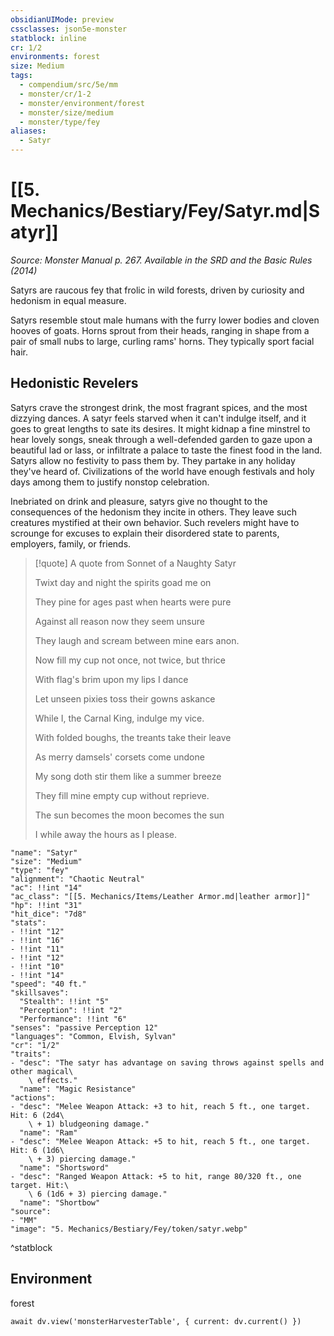 ```yaml
---
obsidianUIMode: preview
cssclasses: json5e-monster
statblock: inline
cr: 1/2
environments: forest
size: Medium
tags:
  - compendium/src/5e/mm
  - monster/cr/1-2
  - monster/environment/forest
  - monster/size/medium
  - monster/type/fey
aliases:
  - Satyr
---
```

# [[5. Mechanics/Bestiary/Fey/Satyr.md|Satyr]]
*Source: Monster Manual p. 267. Available in the <span title='Systems Reference Document (5.1)'>SRD</span> and the Basic Rules (2014)*

Satyrs are raucous fey that frolic in wild forests, driven by curiosity and hedonism in equal measure.

Satyrs resemble stout male humans with the furry lower bodies and cloven hooves of goats. Horns sprout from their heads, ranging in shape from a pair of small nubs to large, curling rams' horns. They typically sport facial hair.

## Hedonistic Revelers

Satyrs crave the strongest drink, the most fragrant spices, and the most dizzying dances. A satyr feels starved when it can't indulge itself, and it goes to great lengths to sate its desires. It might kidnap a fine minstrel to hear lovely songs, sneak through a well-defended garden to gaze upon a beautiful lad or lass, or infiltrate a palace to taste the finest food in the land. Satyrs allow no festivity to pass them by. They partake in any holiday they've heard of. Civilizations of the world have enough festivals and holy days among them to justify nonstop celebration.

Inebriated on drink and pleasure, satyrs give no thought to the consequences of the hedonism they incite in others. They leave such creatures mystified at their own behavior. Such revelers might have to scrounge for excuses to explain their disordered state to parents, employers, family, or friends.

> [!quote] A quote from Sonnet of a Naughty Satyr  
> 
> Twixt day and night the spirits goad me on
> 
> They pine for ages past when hearts were pure
> 
> Against all reason now they seem unsure
> 
> They laugh and scream between mine ears anon.
> 
> Now fill my cup not once, not twice, but thrice
> 
> With flag's brim upon my lips I dance
> 
> Let unseen pixies toss their gowns askance
> 
> While I, the Carnal King, indulge my vice.
> 
> With folded boughs, the treants take their leave
> 
> As merry damsels' corsets come undone
> 
> My song doth stir them like a summer breeze
> 
> They fill mine empty cup without reprieve.
> 
> The sun becomes the moon becomes the sun
> 
> I while away the hours as I please.


```statblock
"name": "Satyr"
"size": "Medium"
"type": "fey"
"alignment": "Chaotic Neutral"
"ac": !!int "14"
"ac_class": "[[5. Mechanics/Items/Leather Armor.md|leather armor]]"
"hp": !!int "31"
"hit_dice": "7d8"
"stats":
- !!int "12"
- !!int "16"
- !!int "11"
- !!int "12"
- !!int "10"
- !!int "14"
"speed": "40 ft."
"skillsaves":
  "Stealth": !!int "5"
  "Perception": !!int "2"
  "Performance": !!int "6"
"senses": "passive Perception 12"
"languages": "Common, Elvish, Sylvan"
"cr": "1/2"
"traits":
- "desc": "The satyr has advantage on saving throws against spells and other magical\
    \ effects."
  "name": "Magic Resistance"
"actions":
- "desc": "Melee Weapon Attack: +3 to hit, reach 5 ft., one target. Hit: 6 (2d4\
    \ + 1) bludgeoning damage."
  "name": "Ram"
- "desc": "Melee Weapon Attack: +5 to hit, reach 5 ft., one target. Hit: 6 (1d6\
    \ + 3) piercing damage."
  "name": "Shortsword"
- "desc": "Ranged Weapon Attack: +5 to hit, range 80/320 ft., one target. Hit:\
    \ 6 (1d6 + 3) piercing damage."
  "name": "Shortbow"
"source":
- "MM"
"image": "5. Mechanics/Bestiary/Fey/token/satyr.webp"
```
^statblock

## Environment

forest

```dataviewjs
await dv.view('monsterHarvesterTable', { current: dv.current() })
```
